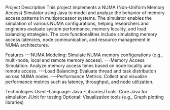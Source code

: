 Project Description
This project implements a NUMA (Non-Uniform Memory Access) Simulator using Java to model and analyze the behavior of memory access patterns in multiprocessor systems. The simulator enables the simulation of various NUMA configurations, helping researchers and engineers evaluate system performance, memory locality, and load balancing strategies. The core functionalities include simulating memory access latencies, node communication, and resource management in NUMA architectures.


Features
---NUMA Modeling: Simulate NUMA memory configurations (e.g., multi-node, local and remote memory access).
---Memory Access Simulation: Analyze memory access times based on node locality and remote access.
---Load Balancing: Evaluate thread and task distribution across NUMA nodes.
---Performance Metrics: Collect and visualize performance metrics such as latency, throughput, and node utilization.

Technologies Used
-Language: Java
-Libraries/Tools:
                Core Java for simulation
                JUnit for testing
                Optional: Visualization tools (e.g., Graph plotting libraries)

